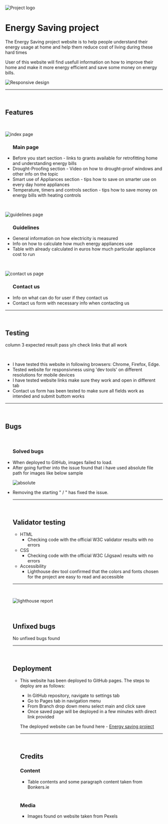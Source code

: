 ![Project logo](assets/readmeimages/logoforreadme.png) 
<h1>Energy Saving project</h1>

<p>The Energy Saving project website is to help people understand their energy usage at home and help them reduce cost of living during these hard times</p>
<p>User of this website will find usefull information on how to improve their home and make it more energy efficient and save some money on energy bills.</p>

![Responsive design](assets/readmeimages/responsivedesign.jpg)

<hr>
<br>

<h2>Features</h2>

<br>

![index page](assets/readmeimages/indexpage.jpg)

<ul><h3>Main page</h3>
<li>Before you start section - links to grants available for retrofitting home and understanding energy bills</li>
<li>Drought-Proofing section - Video on how to drought-proof windows and other info on the topic</li>
<li>Smart use of Appliances section - tips how to save on smarter use on every day home appliances</li>
<li>Temperature, timers and controls section - tips how to save money on energy bills with heating controls</li>
</ul>

<br>

![guidelines page](assets/readmeimages/guidelinespage.jpg)

<ul><h3>Guidelines</h3>

<li>General information on how electricity is measured</li>
<li>Info on how to calculate how much energy appliances use</li>
<li>Table with already calculated in euros how much particular appliance cost to run</li>
</ul>

<br>

![contact us page](assets/readmeimages/contactuspage.jpg)

<ul><h3>Contact us</h3>
<li>Info on what can do for user if they contact us</li>
<li>Contact us form with necessary info when contacting us</li>
</ul>

<hr>
<br>

<h2>Testing</h2>

column 3 expected result pass y/n
check links that all work

<br>

<ul>
<li>I have tested this website in following browsers: Chrome, Firefox, Edge.</li>
<li>Tested website for responsivness using 'dev tools' on different resolutions for mobile devices</li>
<li>I have tested website links make sure they work and open in different tab</li>
<li>Contact us form has been tested to make sure all fields work as intended and submit buttom works</li>
</ul>

<hr>
<br>

<h2>Bugs</h2>

<br>

<ul><h3>Solved bugs</h3>
<li>When deployed to GitHub, images failed to load.</li>
<li>After going further into the issue found that i have used absolute file path for images like below sample </li>

![absolute](assets/readmeimages/absolutefilepath.jpg)
<li>Removing the starting " / " has fixed the issue.</li>

<hr>
<br>

<h2>Validator testing</h2>
<ul>
<li>HTML
<ul>
<li>Checking code with the official W3C validator results with no errors</li>
</ul>
<li>CSS
<ul>
<li>Checking code with the official W3C (Jigsaw) results with no errors</li>
</ul>
<li>Accessibility
<ul>
<li>Lighthouse dev tool confirmed that the colors and fonts chosen for the project are easy to read and accessible
</ul>
</ul>

<hr>
<br>

![lighthouse report](assets/readmeimages/guidelineslighthouse.jpg)

<br>


<h2>Unfixed bugs</h2>

No unfixed bugs found

<hr>
<br>

<h2>Deployment</h2>

<ul>
<li>This website has been deployed to GitHub pages. The steps to deploy are as follows:</li>
<ul>
<li>In GitHub repository, navigate to settings tab</li>
<li>Go to Pages tab in navigation menu</li>
<li>From Branch drop down menu select main and click save</li>
<li>Once saved page will be deployed in a few minutes with direct link provided</li>
</ul>

The deployed website can be found here - <a href="https://marcialas.github.io/energy-saving/">Energy saving project</a>


<hr>
<br>

<h2>Credits</h2>

<h3>Content</h3>
<ul>
<li>Table contents and some paragraph content taken from Bonkers.ie</li>
</ul>

<br>

<h3>Media</h3>
<ul>
<li>Images found on website taken from Pexels</li>
</ul>
